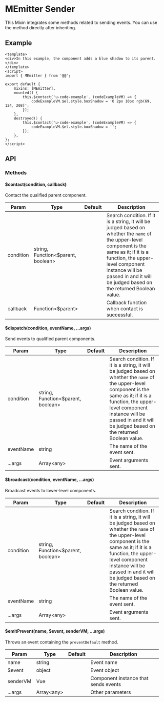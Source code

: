 <!-- The README.md is automatically generated based on api.yaml and docs/*.md for easy viewing on GitHub and NPM. If you need to modify, please view the source file -->

# MEmitter Sender

This Mixin integrates some methods related to sending events. You can use the method directly after inheriting.

## Example
```vue
<template>
<div>In this example, the component adds a blue shadow to its parent. </div>
</template>
<script>
import { MEmitter } from '@@';

export default {
    mixins: [MEmitter],
    mounted() {
        this.$contact('u-code-example', (codeExampleVM) => {
            codeExampleVM.$el.style.boxShadow = '0 2px 10px rgb(69, 124, 208)';
        });
    },
    destroyed() {
        this.$contact('u-code-example', (codeExampleVM) => {
            codeExampleVM.$el.style.boxShadow = '';
        });
    },
};
</script>
```

## API
### Methods

#### $contact(condition, callback)

Contact the qualified parent component.

| Param | Type | Default | Description |
| ----- | ---- | ------- | ----------- |
| condition | string, Function\<$parent, boolean\> | | Search condition. If it is a string, it will be judged based on whether the `name` of the upper-level component is the same as it; if it is a function, the upper-level component instance will be passed in and it will be judged based on the returned Boolean value. |
| callback | Function\<$parent\> | | Callback function when contact is successful. |

#### $dispatch(condition, eventName, ...args)

Send events to qualified parent components.

| Param | Type | Default | Description |
| ----- | ---- | ------- | ----------- |
| condition | string, Function\<$parent, boolean\> | | Search condition. If it is a string, it will be judged based on whether the `name` of the upper-level component is the same as it; if it is a function, the upper-level component instance will be passed in and it will be judged based on the returned Boolean value. |
| eventName | string | | The name of the event sent. |
| ...args | Array\<any\> | | Event arguments sent. |

#### $broadcast(condition, eventName, ...args)

Broadcast events to lower-level components.

| Param | Type | Default | Description |
| ----- | ---- | ------- | ----------- |
| condition | string, Function\<$parent, boolean\> | | Search condition. If it is a string, it will be judged based on whether the `name` of the upper-level component is the same as it; if it is a function, the upper-level component instance will be passed in and it will be judged based on the returned Boolean value. |
| eventName | string | | The name of the event sent. |
| ...args | Array\<any\> | | Event arguments sent. |

#### $emitPrevent(name, $event, senderVM, ...args)

Throws an event containing the `preventDefault` method.

| Param | Type | Default | Description |
| ----- | ---- | ------- | ----------- |
| name | string | | Event name |
| $event | object | | Event object |
| senderVM | Vue | | Component instance that sends events |
| ...args | Array\<any\> | | Other parameters |
